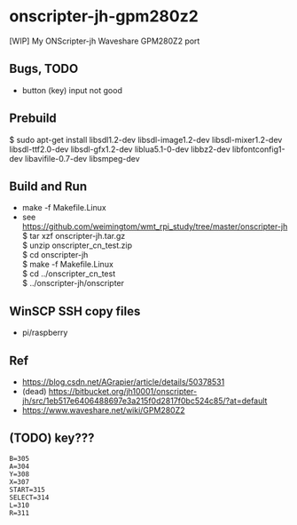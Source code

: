 ﻿# onscripter-jh-gpm280z2
[WIP] My ONScripter-jh Waveshare GPM280Z2 port

## Bugs, TODO    
* button (key) input not good  

## Prebuild  
$ sudo apt-get install libsdl1.2-dev libsdl-image1.2-dev libsdl-mixer1.2-dev libsdl-ttf2.0-dev libsdl-gfx1.2-dev liblua5.1-0-dev libbz2-dev libfontconfig1-dev libavifile-0.7-dev libsmpeg-dev  

## Build and Run  
* make -f Makefile.Linux  
* see https://github.com/weimingtom/wmt_rpi_study/tree/master/onscripter-jh  
$ tar xzf onscripter-jh.tar.gz  
$ unzip onscripter_cn_test.zip  
$ cd onscripter-jh  
$ make -f Makefile.Linux  
$ cd ../onscripter_cn_test  
$ ../onscripter-jh/onscripter  

## WinSCP SSH copy files     
* pi/raspberry  

## Ref  
* https://blog.csdn.net/AGrapier/article/details/50378531  
* (dead) https://bitbucket.org/jh10001/onscripter-jh/src/1eb517e6406488697e3a215f0d2817f0bc524c85/?at=default  
* https://www.waveshare.net/wiki/GPM280Z2  

## (TODO) key???
```
B=305  
A=304  
Y=308  
X=307  
START=315  
SELECT=314  
L=310  
R=311  
```
